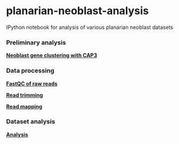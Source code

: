 planarian-neoblast-analysis
===========================

IPython notebook for analysis of various planarian neoblast datasets

### Preliminary analysis

**[Neoblast gene clustering with CAP3](http://nbviewer.ipython.org/github/damiankao/smed-neoblast-analysis/blob/master/001_cap3-comparison.ipynb)**

### Data processing

**[FastQC of raw reads](http://nbviewer.ipython.org/github/damiankao/smed-neoblast-analysis/blob/master/002_read-fastqc.ipynb)**

**[Read trimming](http://nbviewer.ipython.org/github/damiankao/smed-neoblast-analysis/blob/master/003_raw-trimming.ipynb)**

**[Read mapping](http://nbviewer.ipython.org/github/damiankao/smed-neoblast-analysis/blob/master/004_read-mapping.ipynb)**

### Dataset analysis

**[Analysis](damiankao/smed-neoblast-analysis/blob/master/005_analysis.ipynb)**
